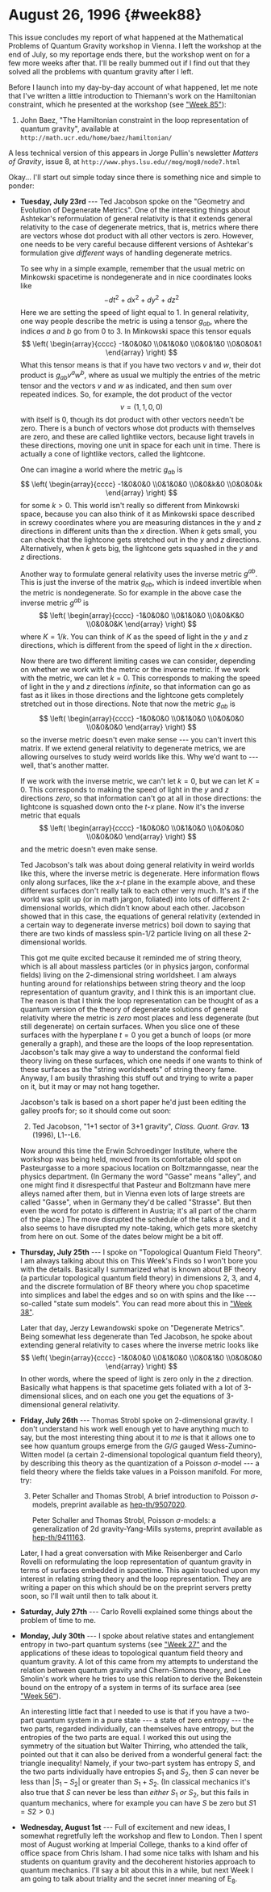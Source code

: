# August 26, 1996 {#week88}

This issue concludes my report of what happened at the Mathematical
Problems of Quantum Gravity workshop in Vienna. I left the workshop at
the end of July, so my reportage ends there, but the workshop went on
for a few more weeks after that. I'll be really bummed out if I find
out that they solved all the problems with quantum gravity after I left.

Before I launch into my day-by-day account of what happened, let me note
that I've written a little introduction to Thiemann's work on the
Hamiltonian constraint, which he presented at the workshop (see
["Week 85"](#week85)):

1) John Baez, "The Hamiltonian constraint in the loop representation of quantum gravity", available at `http://math.ucr.edu/home/baez/hamiltonian/`

A less technical version of this appears in Jorge Pullin's newsletter _Matters of Gravity_, issue 8, at `http://www.phys.lsu.edu//mog/mog8/node7.html`

Okay... I'll start out simple today since there is something nice and
simple to ponder:

- **Tuesday, July 23rd** --- Ted Jacobson spoke on the "Geometry and Evolution
    of Degenerate Metrics". One of the interesting things about Ashtekar's
    reformulation of general relativity is that it extends general
    relativity to the case of degenerate metrics, that is, metrics where
    there are vectors whose dot product with all other vectors is zero.
    However, one needs to be very careful because different versions of
    Ashtekar's formulation give *different* ways of handling degenerate
    metrics.

    To see why in a simple example, remember that the usual metric on
    Minkowski spacetime is nondegenerate and in nice coordinates looks like
    $$-dt^2 + dx^2 + dy^2 + dz^2$$
    Here we are setting the speed of light equal to $1$. In general
    relativity, one way people describe the metric is using a tensor
    $g_{ab}$, where the indices $a$ and $b$ go from 0 to 3. In Minkowski space
    this tensor equals
    $$
      \left(
        \begin{array}{cccc}
          -1&0&0&0
        \\0&1&0&0
        \\0&0&1&0
        \\0&0&0&1
        \end{array}
      \right)
    $$
    What this tensor means is that if you have two vectors $v$ and $w$, their
    dot product is $g_{ab} v^a w^b$, where as usual we multiply the entries
    of the metric tensor and the vectors $v$ and $w$ as indicated, and then sum
    over repeated indices. So, for example, the dot product of the vector
    $$v = (1, 1, 0, 0)$$
    with itself is $0$, though its dot product with other vectors needn't be
    zero. There is a bunch of vectors whose dot products with themselves are
    zero, and these are called lightlike vectors, because light travels in
    these directions, moving one unit in space for each unit in time. There
    is actually a cone of lightlike vectors, called the lightcone.

    One can imagine a world where the metric $g_{ab}$ is
    $$
      \left(
        \begin{array}{cccc}
          -1&0&0&0
        \\0&1&0&0
        \\0&0&k&0
        \\0&0&0&k
        \end{array}
      \right)
    $$
    for some $k > 0$. This world isn't really so different from Minkowski
    space, because you can also think of it as Minkowski space described in
    screwy coordinates where you are measuring distances in the $y$ and $z$
    directions in different units than the $x$ direction. When $k$ gets small,
    you can check that the lightcone gets stretched out in the $y$ and $z$
    directions. Alternatively, when $k$ gets big, the lightcone gets squashed
    in the $y$ and $z$ directions.

    Another way to formulate general relativity uses the inverse metric
    $g^{ab}$. This is just the inverse of the matrix $g_{ab}$, which is indeed
    invertible when the metric is nondegenerate. So for example in the above
    case the inverse metric $g^{ab}$ is
    $$
      \left(
        \begin{array}{cccc}
          -1&0&0&0
        \\0&1&0&0
        \\0&0&K&0
        \\0&0&0&K
        \end{array}
      \right)
    $$
    where $K = 1/k$. You can think of $K$ as the speed of light in the $y$ and $z$
    directions, which is different from the speed of light in the $x$
    direction.

    Now there are two different limiting cases we can consider, depending on
    whether we work with the metric or the inverse metric. If we work with
    the metric, we can let $k = 0$. This corresponds to making the speed of
    light in the $y$ and $z$ directions *infinite*, so that information can go
    as fast as it likes in those directions and the lightcone gets
    completely stretched out in those directions. Note that now the metric
    $g_{ab}$ is
    $$
      \left(
        \begin{array}{cccc}
          -1&0&0&0
        \\0&1&0&0
        \\0&0&0&0
        \\0&0&0&0
        \end{array}
      \right)
    $$
    so the inverse metric doesn't even make sense --- you can't invert
    this matrix. If we extend general relativity to degenerate metrics, we
    are allowing ourselves to study weird worlds like this. Why we'd want
    to --- well, that's another matter.

    If we work with the inverse metric, we can't let $k = 0$, but we can let
    $K = 0$. This corresponds to making the speed of light in the $y$ and $z$
    directions *zero*, so that information can't go at all in those
    directions: the lightcone is squashed down onto the $t$-$x$ plane. Now it's
    the inverse metric that equals
    $$
      \left(
        \begin{array}{cccc}
          -1&0&0&0
        \\0&1&0&0
        \\0&0&0&0
        \\0&0&0&0
        \end{array}
      \right)
    $$
    and the metric doesn't even make sense.

    Ted Jacobson's talk was about doing general relativity in weird worlds
    like this, where the inverse metric is degenerate. Here information
    flows only along surfaces, like the $x$-$t$ plane in the example above, and
    these different surfaces don't really talk to each other very much.
    It's as if the world was split up (or in math jargon, foliated) into
    lots of different 2-dimensional worlds, which didn't know about each
    other. Jacobson showed that in this case, the equations of general
    relativity (extended in a certain way to degenerate inverse metrics)
    boil down to saying that there are two kinds of massless spin-$1/2$
    particle living on all these 2-dimensional worlds.

    This got me quite excited because it reminded me of string theory, which
    is all about massless particles (or in physics jargon, conformal fields)
    living on the 2-dimensional string worldsheet. I am always hunting
    around for relationships between string theory and the loop
    representation of quantum gravity, and I think this is an important
    clue. The reason is that I think the loop representation can be thought
    of as a quantum version of the theory of degenerate solutions of general
    relativity where the metric is *zero* most places and less degenerate
    (but still degenerate) on certain surfaces. When you slice one of these
    surfaces with the hyperplane $t = 0$ you get a bunch of loops (or more
    generally a graph), and these are the loops of the loop representation.
    Jacobson's talk may give a way to understand the conformal field theory
    living on these surfaces, which one needs if one wants to think of these
    surfaces as the "string worldsheets" of string theory fame. Anyway, I
    am busily thrashing this stuff out and trying to write a paper on it,
    but it may or may not hang together.

    Jacobson's talk is based on a short paper he'd just been editing the
    galley proofs for; so it should come out soon:

    2) Ted Jacobson, "1+1 sector of 3+1 gravity", _Class. Quant. Grav._ **13** (1996), L1--L6.

    Now around this time the Erwin Schroedinger Institute, where the
    workshop was being held, moved from its comfortable old spot on
    Pasteurgasse to a more spacious location on Boltzmanngasse, near the
    physics department. (In Germany the word "Gasse" means "alley", and
    one might find it disrespectful that Pasteur and Boltzmann have mere
    alleys named after them, but in Vienna even lots of large streets are
    called "Gasse", when in Germany they'd be called "Strasse". But
    then even the word for potato is different in Austria; it's all part of
    the charm of the place.) The move disrupted the schedule of the talks a
    bit, and it also seems to have disrupted my note-taking, which gets more
    sketchy from here on out. Some of the dates below might be a bit off.

- **Thursday, July 25th** --- I spoke on "Topological Quantum Field Theory". I
    am always talking about this on This Week's Finds so I won't bore you
    with the details. Basically I summarized what is known about BF theory
    (a particular topological quantum field theory) in dimensions 2, 3, and
    4, and the discrete formulation of BF theory where you chop spacetime
    into simplices and label the edges and so on with spins and the like
    --- so-called "state sum models". You can read more about this in
    ["Week 38"](#week38).

    Later that day, Jerzy Lewandowski spoke on "Degenerate Metrics". Being
    somewhat less degenerate than Ted Jacobson, he spoke about extending
    general relativity to cases where the inverse metric looks like
    $$
      \left(
        \begin{array}{cccc}
          -1&0&0&0
        \\0&1&0&0
        \\0&0&1&0
        \\0&0&0&0
        \end{array}
      \right)
    $$
    In other words, where the speed of light is zero only in the $z$
    direction. Basically what happens is that spacetime gets foliated with a
    lot of 3-dimensional slices, and on each one you get the equations of
    3-dimensional general relativity.

- **Friday, July 26th** --- Thomas Strobl spoke on 2-dimensional gravity. I
    don't understand his work well enough yet to have anything much to say,
    but the most interesting thing about it to *me* is that it allows one to
    see how quantum groups emerge from the $G/G$ gauged Wess-Zumino-Witten
    model (a certain 2-dimensional topological quantum field theory), by
    describing this theory as the quantization of a Poisson $\sigma$-model --- a
    field theory where the fields take values in a Poisson manifold. For
    more, try:

    3) Peter Schaller and Thomas Strobl, A brief introduction to Poisson
    $\sigma$-models, preprint available as
    [hep-th/9507020](http://xxx.lanl.gov/abs/hep-th/9507020).

        Peter Schaller and Thomas Strobl, Poisson $\sigma$-models: a generalization of
        2d gravity-Yang-Mills systems, preprint available as
        [hep-th/9411163](http://xxx.lanl.gov/abs/hep-th/9411163).

    Later, I had a great conversation with Mike Reisenberger and Carlo
    Rovelli on reformulating the loop representation of quantum gravity in
    terms of surfaces embedded in spacetime. This again touched upon my
    interest in relating string theory and the loop representation. They are
    writing a paper on this which should be on the preprint servers pretty
    soon, so I'll wait until then to talk about it.

- **Saturday, July 27th** --- Carlo Rovelli explained some things about the problem of time to me.

- **Monday, July 30th** --- I spoke about relative states and entanglement
    entropy in two-part quantum systems (see ["Week 27"](#week27) and
    the applications of these ideas to topological quantum field theory and
    quantum gravity. A lot of this came from my attempts to understand the
    relation between quantum gravity and Chern-Simons theory, and Lee
    Smolin's work where he tries to use this relation to derive the
    Bekenstein bound on the entropy of a system in terms of its surface area
    (see ["Week 56"](#week56)).

    An interesting little fact that I needed to use is that if you have a
    two-part quantum system in a pure state --- a state of zero entropy
    --- the two parts, regarded individually, can themselves have entropy,
    but the entropies of the two parts are equal. I worked this out using
    the symmetry of the situation but Walter Thirring, who attended the
    talk, pointed out that it can also be derived from a wonderful general
    fact: the triangle inequality! Namely, if your two-part system has
    entropy $S$, and the two parts individually have entropies $S_1$ and $S_2$, then
    $S$ can never be less than $|S_1 - S_2|$ or greater than $S_1 + S_2$. (In
    classical mechanics it's also true that $S$ can never be less than
    *either* $S_1$ *or* $S_2$, but this fails in quantum mechanics, where for
    example you can have $S$ be zero but $S1 = S2 > 0$.)

- **Wednesday, August 1st** --- Full of excitement and new ideas, I somewhat
    regretfully left the workshop and flew to London. Then I spent most of
    August working at Imperial College, thanks to a kind offer of office
    space from Chris Isham. I had some nice talks with Isham and his
    students on quantum gravity and the decoherent histories approach to
    quantum mechanics. I'll say a bit about this in a while, but next Week
    I am going to talk about triality and the secret inner meaning of $\mathrm{E}_8$.
